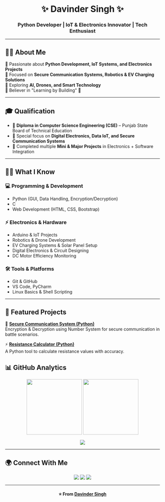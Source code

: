 <h1 align="center">✨ Davinder Singh ✨</h1>
<h3 align="center">Python Developer | IoT & Electronics Innovator | Tech Enthusiast</h3>

---

## 👨‍💻 About Me  
🔹 Passionate about **Python Development, IoT Systems, and Electronics Projects**  
🔹 Focused on **Secure Communication Systems, Robotics & EV Charging Solutions**  
🔹 Exploring **AI, Drones, and Smart Technology**  
🔹 Believer in "Learning by Building" 🚀  

---

## 🎓 Qualification  
- 📘 **Diploma in Computer Science Engineering (CSE)** – Punjab State Board of Technical Education  
- 📕 Special focus on **Digital Electronics, Data  IoT, and Secure Communication Systems**  
- 📗 Completed multiple **Mini & Major Projects** in Electronics + Software Integration  

---

## 🧑‍🔬 What I Know  

### 💻 Programming & Development  
- Python (GUI, Data Handling, Encryption/Decryption)  
- C  
- Web Development (HTML, CSS, Bootstrap)  

### ⚡ Electronics & Hardware  
- Arduino & IoT Projects  
- Robotics & Drone Development  
- EV Charging Systems & Solar Panel Setup  
- Digital Electronics & Circuit Designing  
- DC Motor Efficiency Monitoring  

### 🛠️ Tools & Platforms  
- Git & GitHub  
- VS Code, PyCharm  
- Linux Basics & Shell Scripting  

---



## 🚀 Featured Projects  

🔐 [**Secure Communication System (Python)**](https://github.com/thedavinder01/Secure-Communication-System-Using-Python-)  
Encryption & Decryption using Number System for secure communication in battle scenarios.  

⚡ [**Resistance Calculator (Python)**](https://github.com/thedavinder01/Resistance-Value-calculate-using-Python-)  
A Python tool to calculate resistance values with accuracy.  

## 📊 GitHub Analytics  
<p align="center">
  <img src="https://github-readme-stats.vercel.app/api?username=thedavinder01&show_icons=true&theme=transparent&hide_border=true&title_color=58a6ff&text_color=c9d1d9&icon_color=58a6ff" height="180"/>
  <img src="https://github-readme-stats.vercel.app/api/top-langs/?username=thedavinder01&layout=compact&theme=transparent&hide_border=true&title_color=58a6ff&text_color=c9d1d9" height="180"/>
</p>

<p align="center">
  <img src="https://github-readme-streak-stats.herokuapp.com?user=thedavinder01&theme=transparent&hide_border=true&ring=58a6ff&fire=ff6e96&currStreakLabel=58a6ff" />
</p>

---

## 🌍 Connect With Me  
<p align="center">
  <a href="mailto:thedavinder1506@gmail.com"><img src="https://img.shields.io/badge/Email-D14836?style=for-the-badge&logo=gmail&logoColor=white"/></a>
  <a href="https://linkedin.com" target="_blank"><img src="https://img.shields.io/badge/LinkedIn-0077b5?style=for-the-badge&logo=linkedin&logoColor=white"/></a>
  <a href="https://techdavinder.com" target="_blank"><img src="https://img.shields.io/badge/🌐-Portfolio-2ea44f?style=for-the-badge"/></a>
</p>

---

<h4 align="center">⭐️ From <a href="https://github.com/thedavinder01">Davinder Singh</a></h4>
